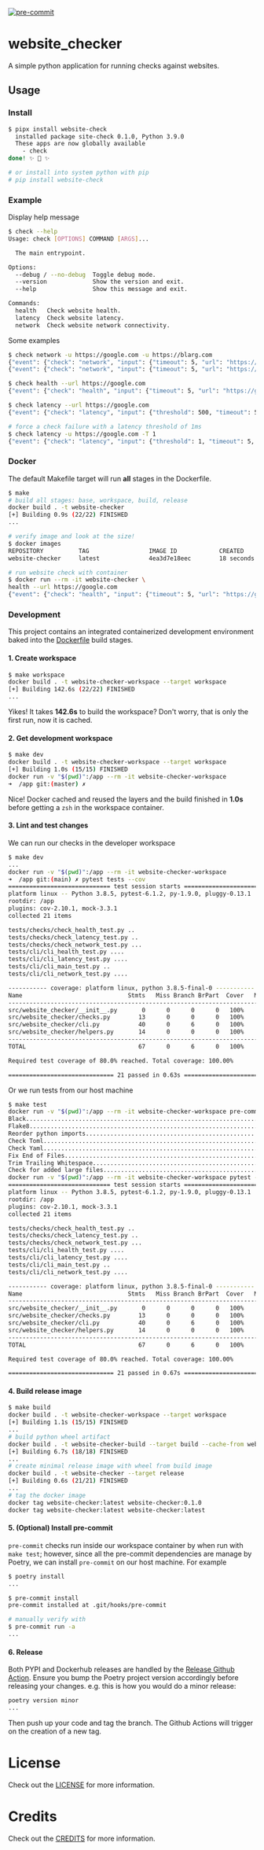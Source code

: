 <!-- [![Tests](https://github.com/aidanmelen/website-checker/workflows/Tests/badge.svg)](https://github.com/aidanmelen/website-checker/actions?workflow=Tests) -->
<!-- [![Codecov](https://codecov.io/gh/aidanmelen/website-checker/branch/master/graph/badge.svg)](https://codecov.io/gh/aidanmelen/website-checker) -->
<!-- [![PyPI](https://img.shields.io/pypi/v/website-checker.svg)](https://pypi.org/project/website-checker/) -->
<!-- [![Read the Docs](https://readthedocs.org/projects/website-checker/badge/)](https://website-checker.readthedocs.io/) -->
[![pre-commit](https://img.shields.io/badge/pre--commit-enabled-brightgreen?logo=pre-commit&logoColor=white)](https://github.com/pre-commit/pre-commit)

# website_checker

A simple python application for running checks against websites.

## Usage

### Install

```bash
$ pipx install website-check
  installed package site-check 0.1.0, Python 3.9.0
  These apps are now globally available
    - check
done! ✨ 🌟 ✨

# or install into system python with pip
# pip install website-check
```

### Example

Display help message

```bash
$ check --help
Usage: check [OPTIONS] COMMAND [ARGS]...

  The main entrypoint.

Options:
  --debug / --no-debug  Toggle debug mode.
  --version             Show the version and exit.
  --help                Show this message and exit.

Commands:
  health   Check website health.
  latency  Check website latency.
  network  Check website network connectivity.
```

Some examples

```bash
$ check network -u https://google.com -u https://blarg.com
{"event": {"check": "network", "input": {"timeout": 5, "url": "https://google.com"}, "output": "pass"}, "logger": "website-checker", "timestamp": "2020-11-30T05:27:23.413281"}
{"event": {"check": "network", "input": {"timeout": 5, "url": "https://blarg.com"}, "output": "fail"}, "logger": "website-checker", "timestamp": "2020-11-30T05:27:23.443994"}

$ check health --url https://google.com
{"event": {"check": "health", "input": {"timeout": 5, "url": "https://google.com"}, "output": "pass"}, "logger": "website-checker", "timestamp": "2020-11-30T05:27:49.413241"}

$ check latency --url https://google.com
{"event": {"check": "latency", "input": {"threshold": 500, "timeout": 5, "url": "https://google.com"}, "output": "pass"}, "logger": "website-checker", "timestamp": "2020-11-30T05:28:14.460530"}

# force a check failure with a latency threshold of 1ms
$ check latency -u https://google.com -T 1
{"event": {"check": "latency", "input": {"threshold": 1, "timeout": 5, "url": "https://google.com"}, "output": "fail"}, "logger": "website-checker", "timestamp": "2020-11-30T15:17:30.897261"}
```

### Docker

The default Makefile target will run **all** stages in the Dockerfile.

```bash
$ make
# build all stages: base, workspace, build, release
docker build . -t website-checker
[+] Building 0.9s (22/22) FINISHED
...

# verify image and look at the size!
$ docker images
REPOSITORY          TAG                 IMAGE ID            CREATED             SIZE
website-checker     latest              4ea3d7e18eec        18 seconds ago      55.6MB

# run website check with container
$ docker run --rm -it website-checker \
health --url https://google.com
{"event": {"check": "health", "input": {"timeout": 5, "url": "https://google.com"}, "output": "pass"}, "logger": "website-checker", "timestamp": "2020-11-30T05:00:23.444290"}
```

### Development

This project contains an integrated containerized development environment baked into the [Dockerfile](./Dockerfile) build stages.

#### 1. Create workspace

```bash
$ make workspace
docker build . -t website-checker-workspace --target workspace
[+] Building 142.6s (22/22) FINISHED
...
```

Yikes! It takes **142.6s** to build the workspace? Don't worry, that is only the first run, now it is cached.

#### 2. Get development workspace

```bash
$ make dev
docker build . -t website-checker-workspace --target workspace
[+] Building 1.0s (15/15) FINISHED
docker run -v "$(pwd)":/app --rm -it website-checker-workspace
➜  /app git:(master) ✗
```

Nice! Docker cached and reused the layers and the build finished in **1.0s** before getting a `zsh` in the workspace container.

#### 3. Lint and test changes

We can run our checks in the developer workspace

```bash
$ make dev
...
docker run -v "$(pwd)":/app --rm -it website-checker-workspace
➜  /app git:(main) ✗ pytest tests --cov
============================= test session starts ==============================
platform linux -- Python 3.8.5, pytest-6.1.2, py-1.9.0, pluggy-0.13.1
rootdir: /app
plugins: cov-2.10.1, mock-3.3.1
collected 21 items

tests/checks/check_health_test.py ..                                     [  9%]
tests/checks/check_latency_test.py ..                                    [ 19%]
tests/checks/check_network_test.py ...                                   [ 33%]
tests/cli/cli_health_test.py ....                                        [ 52%]
tests/cli/cli_latency_test.py ....                                       [ 71%]
tests/cli/cli_main_test.py ..                                            [ 80%]
tests/cli/cli_network_test.py ....                                       [100%]

----------- coverage: platform linux, python 3.8.5-final-0 -----------
Name                              Stmts   Miss Branch BrPart  Cover   Missing
-----------------------------------------------------------------------------
src/website_checker/__init__.py       0      0      0      0   100%
src/website_checker/checks.py        13      0      0      0   100%
src/website_checker/cli.py           40      0      6      0   100%
src/website_checker/helpers.py       14      0      0      0   100%
-----------------------------------------------------------------------------
TOTAL                                67      0      6      0   100%

Required test coverage of 80.0% reached. Total coverage: 100.00%

============================== 21 passed in 0.63s ==============================
```

Or we run tests from our host machine

```bash
$ make test
docker run -v "$(pwd)":/app --rm -it website-checker-workspace pre-commit run -a
Black....................................................................Passed
Flake8...................................................................Passed
Reorder python imports...................................................Passed
Check Toml...............................................................Passed
Check Yaml...............................................................Passed
Fix End of Files.........................................................Passed
Trim Trailing Whitespace.................................................Passed
Check for added large files..............................................Passed
docker run -v "$(pwd)":/app --rm -it website-checker-workspace pytest --cov src
============================= test session starts ==============================
platform linux -- Python 3.8.5, pytest-6.1.2, py-1.9.0, pluggy-0.13.1
rootdir: /app
plugins: cov-2.10.1, mock-3.3.1
collected 21 items

tests/checks/check_health_test.py ..                                     [  9%]
tests/checks/check_latency_test.py ..                                    [ 19%]
tests/checks/check_network_test.py ...                                   [ 33%]
tests/cli/cli_health_test.py ....                                        [ 52%]
tests/cli/cli_latency_test.py ....                                       [ 71%]
tests/cli/cli_main_test.py ..                                            [ 80%]
tests/cli/cli_network_test.py ....                                       [100%]

----------- coverage: platform linux, python 3.8.5-final-0 -----------
Name                              Stmts   Miss Branch BrPart  Cover   Missing
-----------------------------------------------------------------------------
src/website_checker/__init__.py       0      0      0      0   100%
src/website_checker/checks.py        13      0      0      0   100%
src/website_checker/cli.py           40      0      6      0   100%
src/website_checker/helpers.py       14      0      0      0   100%
-----------------------------------------------------------------------------
TOTAL                                67      0      6      0   100%

Required test coverage of 80.0% reached. Total coverage: 100.00%

============================== 21 passed in 0.67s ==============================
```

#### 4. Build release image

```bash
$ make build
docker build . -t website-checker-workspace --target workspace
[+] Building 1.1s (15/15) FINISHED
...
# build python wheel artifact
docker build . -t website-checker-build --target build --cache-from website-checker-workspace
[+] Building 6.7s (18/18) FINISHED
...
# create minimal release image with wheel from build image
docker build . -t website-checker --target release
[+] Building 0.6s (21/21) FINISHED
...
# tag the docker image
docker tag website-checker:latest website-checker:0.1.0
docker tag website-checker:latest website-checker:latest
```

#### 5. (Optional) Install pre-commit

`pre-commit` checks run inside our workspace container by when run with `make test`; however, since all the pre-commit dependencies are manage by Poetry, we can install `pre-commit` on our host machine. For example

```bash
$ poetry install
...

$ pre-commit install
pre-commit installed at .git/hooks/pre-commit

# manually verify with
$ pre-commit run -a
...
```

#### 6. Release

Both PYPI and Dockerhub releases are handled by the [Release Github Action](./.github/worksflows/release.yml). Ensure you bump the Poetry project version accordingly before releasing your changes. e.g. this is how you would do a minor release:

```bash
poetry version minor
...
```

Then push up your code and tag the branch. The Github Actions will trigger on the creation of a new tag.

# License

Check out the [LICENSE](./LICENSE) for more information.

# Credits

Check out the [CREDITS](./docs/CREDITS.md) for more information.
